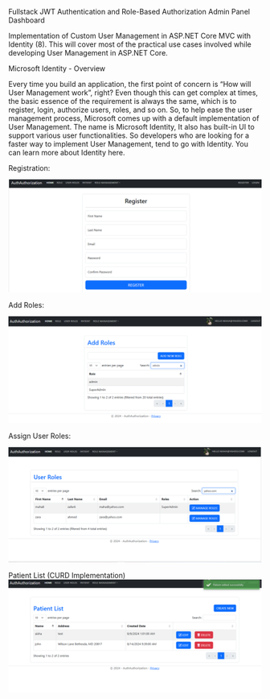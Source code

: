 Fullstack JWT Authentication and Role-Based Authorization Admin Panel Dashboard

Implementation of Custom User Management in ASP.NET Core MVC with Identity (8). This will cover most of the practical use cases involved while developing User Management in ASP.NET Core.

Microsoft Identity - Overview

Every time you build an application, the first point of concern is “How will User Management work”, right? Even though this can get complex at times, the basic essence of the requirement is always the same, which is to register, login, authorize users, roles, and so on. So, to help ease the user management process, Microsoft comes up with a default implementation of User Management. The name is Microsoft Identity, It also has built-in UI to support various user functionalities. So developers who are looking for a faster way to implement User Management, tend to go with Identity. You can learn more about Identity here.

Registration:

<img src="https://raw.githubusercontent.com/madeehawaqas04/Users-Management-dotnetcore8MVC/master/AuthAuthorization/wwwroot/Images/Register.png?raw=true" />


Add Roles: 

<img src="https://raw.githubusercontent.com/madeehawaqas04/Users-Management-dotnetcore8MVC/master/AuthAuthorization/wwwroot/Images/addRoles.png?raw=true" />

Assign User Roles: 

<img src="https://raw.githubusercontent.com/madeehawaqas04/Users-Management-dotnetcore8MVC/master/AuthAuthorization/wwwroot/Images/user_Roles.png?raw=true" />

Patient List (CURD Implementation)
<img src="https://raw.githubusercontent.com/madeehawaqas04/Users-Management-dotnetcore8MVC/master/AuthAuthorization/wwwroot/Images/PatientList.png?raw=true" />
